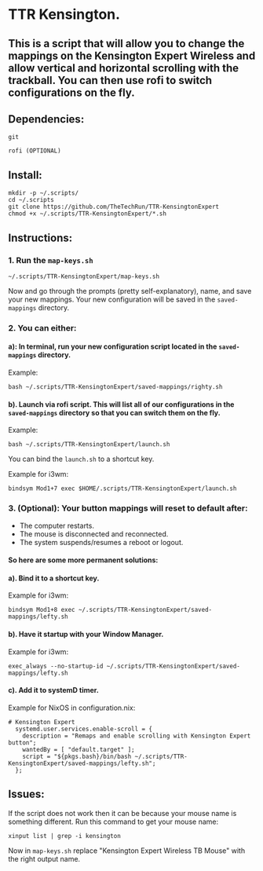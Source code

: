 # TTR Kensington.

## This is a script that will allow you to change the mappings on the Kensington Expert Wireless and allow vertical and horizontal scrolling with the trackball. You can then use rofi to switch configurations on the fly.

## Dependencies:
`git`

`rofi (OPTIONAL)`

## Install:
```
mkdir -p ~/.scripts/
cd ~/.scripts
git clone https://github.com/TheTechRun/TTR-KensingtonExpert
chmod +x ~/.scripts/TTR-KensingtonExpert/*.sh
```

## Instructions:
### 1. Run the `map-keys.sh`
```
~/.scripts/TTR-KensingtonExpert/map-keys.sh
```
 Now and go through the prompts (pretty self-explanatory), name, and save your new mappings. Your new configuration will be saved in the `saved-mappings` directory.

### 2. You can either:

#### a): In terminal, run your new configuration script located in the `saved-mappings` directory.
Example: 
```
bash ~/.scripts/TTR-KensingtonExpert/saved-mappings/righty.sh
```

#### b). Launch via rofi script. This will list all of our configurations in the `saved-mappings` directory so that you can switch them on the fly.
Example:
```
bash ~/.scripts/TTR-KensingtonExpert/launch.sh
```
You can bind the `launch.sh` to a shortcut key. 

Example for i3wm:
```
bindsym Mod1+7 exec $HOME/.scripts/TTR-KensingtonExpert/launch.sh

```

### 3. (Optional): Your button mappings will reset to default after:
- The computer restarts.
- The mouse is disconnected and reconnected.
- The system suspends/resumes a reboot or logout.

#### So here are some more permanent solutions:

#### a). Bind it to a shortcut key.

Example for i3wm:
```
bindsym Mod1+8 exec ~/.scripts/TTR-KensingtonExpert/saved-mappings/lefty.sh
```

#### b). Have it startup with your Window Manager.

Example for i3wm:
```
exec_always --no-startup-id ~/.scripts/TTR-KensingtonExpert/saved-mappings/lefty.sh
```

#### c). Add it to systemD timer.
Example for NixOS in configuration.nix:
```
# Kensington Expert
  systemd.user.services.enable-scroll = {
    description = "Remaps and enable scrolling with Kensington Expert button";
    wantedBy = [ "default.target" ];
    script = "${pkgs.bash}/bin/bash ~/.scripts/TTR-KensingtonExpert/saved-mappings/lefty.sh";
  };
```

## Issues:
If the script does not work then it can be because your mouse name is something different.
Run this command to get your mouse name:
```
xinput list | grep -i kensington
```
Now in `map-keys.sh` replace "Kensington Expert Wireless TB Mouse" with the right output name.
